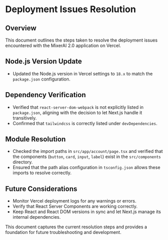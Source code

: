 # Deployment Issues Resolution

## Overview
This document outlines the steps taken to resolve the deployment issues encountered with the MixerAI 2.0 application on Vercel.

## Node.js Version Update
- Updated the Node.js version in Vercel settings to `18.x` to match the `package.json` configuration.

## Dependency Verification
- Verified that `react-server-dom-webpack` is not explicitly listed in `package.json`, aligning with the decision to let Next.js handle it transitively.
- Confirmed that `tailwindcss` is correctly listed under `devDependencies`.

## Module Resolution
- Checked the import paths in `src/app/account/page.tsx` and verified that the components (`button`, `card`, `input`, `label`) exist in the `src/components` directory.
- Ensured that the path alias configuration in `tsconfig.json` allows these imports to resolve correctly.

## Future Considerations
- Monitor Vercel deployment logs for any warnings or errors.
- Verify that React Server Components are working correctly.
- Keep React and React DOM versions in sync and let Next.js manage its internal dependencies.

This document captures the current resolution steps and provides a foundation for future troubleshooting and development. 